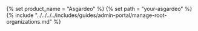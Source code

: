 {% set product_name = "Asgardeo" %}
{% set path = "your-asgardeo" %}
{% include "../../../../includes/guides/admin-portal/manage-root-organizations.md" %}